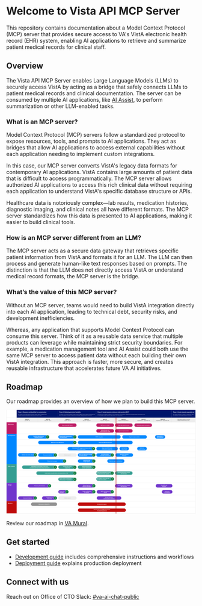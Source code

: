 # Welcome to Vista API MCP Server

This repository contains documentation about a Model Context Protocol (MCP) server that provides secure access to VA's VistA electronic health record (EHR) system, enabling AI applications to retrieve and summarize patient medical records for clinical staff.

## Overview

The Vista API MCP Server enables Large Language Models (LLMs) to securely access VistA by acting as a bridge that safely connects LLMs to patient medical records and clinical documentation. The server can be consumed by multiple AI applications, like [AI Assist](https://github.com/department-of-veterans-affairs/ai-assist), to perform summarization or other LLM-enabled tasks.

### What is an MCP server?

Model Context Protocol (MCP) servers follow a standardized protocol to expose resources, tools, and prompts to AI applications. They act as bridges that allow AI applications to access external capabilities without each application needing to implement custom integrations.

In this case, our MCP server converts VistA's legacy data formats for contemporary AI applications. VistA contains large amounts of patient data that is difficult to access programmatically. The MCP server allows authorized AI applications to access this rich clinical data without requiring each application to understand VistA's specific database structure or APIs.

Healthcare data is notoriously complex—lab results, medication histories, diagnostic imaging, and clinical notes all have different formats. The MCP server standardizes how this data is presented to AI applications, making it easier to build clinical tools.

### How is an MCP server different from an LLM?

The MCP server acts as a secure data gateway that retrieves specific patient information from VistA and formats it for an LLM. The LLM can then process and generate human-like text responses based on prompts. The distinction is that the LLM does not directly access VistA or understand medical record formats, the MCP server is the bridge.

### What’s the value of this MCP server?

Without an MCP server, teams would need to build VistA integration directly into each AI application, leading to technical debt, security risks, and development inefficiencies.

Whereas, any application that supports Model Context Protocol can consume this server. Think of it as a reusable data service that multiple products can leverage while maintaining strict security boundaries. For example, a medication management tool and AI Assist could both use the same MCP server to access patient data without each building their own VistA integration. This approach is faster, more secure, and creates reusable infrastructure that accelerates future VA AI initiatives.

## Roadmap

Our roadmap provides an overview of how we plan to build this MCP server.

![roadmap](docs/roadmap-august-2025.png)

Review our roadmap in [VA Mural](https://app.mural.co/t/departmentofveteransaffairs9999/m/departmentofveteransaffairs9999/1750882921059/550b745268addb245a7f73287ec7645b6fa0d2c7?sender=u65f0a75fc7c68f2a5a2a9545).

## Get started

- [Development guide](https://github.com/department-of-veterans-affairs/octo-vista-api-x-mcp-server/blob/master/docs/DEVELOPMENT.md) includes comprehensive instructions and workflows
- [Deployment guide](https://github.com/department-of-veterans-affairs/octo-vista-api-x-mcp-server/blob/master/docs/DEPLOYMENT.md) explains production deployment

## Connect with us

Reach out on Office of CTO Slack: [#va-ai-chat-public](https://dsva.slack.com/archives/C099YJ3ESJ0)
